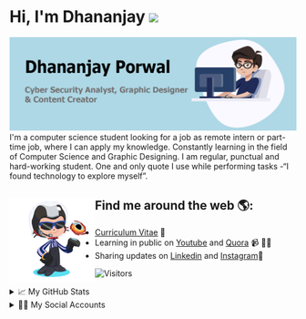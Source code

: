 # Hi, I'm Dhananjay <img src="https://raw.githubusercontent.com/MartinHeinz/MartinHeinz/master/wave.gif" width="30px">

<img src="https://github.com/DhananjayPorwal/DhananjayPorwal/blob/master/images/gh-header-image-crop.jpg" alt="banner that says Dhananjay Porwal - Cyber Security Analyst,  Graphic Designer and Content Creator alongside a cartoon illustration of Dhananjay">
I'm a computer science student looking for a job as remote intern or part- time job, where I can apply my knowledge. Constantly learning in the field of Computer Science and Graphic Designing. I am regular, punctual and hard-working student. One and only quote I use while performing tasks -“I found technology to explore myself”.



## Find me around the web 🌎:<a href="https://github.com/DhananjayPorwal"><img align="left" width="150" height="150" src="https://github.com/DhananjayPorwal/DhananjayPorwal/blob/master/images/dhananjayporwal-octocat.gif?raw=true"></a>
- [Curriculum Vitae](https://dhananjayporwal.me/) :rainbow:
- Learning in public on [Youtube](https://www.youtube.com/channel/UCIzgnaYhyItjl7lwomheaLA/videos?disable_polymer=1) and [Quora](https://www.quora.com/profile/Dhananjay-Porwal-2) 📹 ✍🏾
- Sharing updates on [Linkedin](https://www.linkedin.com/in/dhananjayporwal/) and [Instagram](https://www.instagram.com/porwal.exe/)💼

![Visitors](https://visitor-badge.laobi.icu/badge?page_id=page.DhananjayPorwal.DhananjayPorwal)<br>

<details>
<summary>📈 My GitHub Stats</summary>
<p align="center"> <img src="https://github-readme-stats.vercel.app/api?username=dhananjayporwal&show_icons=true&theme=gotham" alt="dhananjayporwal" />
</details>

<details>
<summary>🙌🏻 My Social Accounts</summary>
  <br>
<a href="https://twitter.com/dhananjayindia7">
  <img align="left" alt="Dhananjay's Twitter | Twitter" width="22px" src="https://cdn.jsdelivr.net/npm/simple-icons@v3/icons/twitter.svg" />
</a>
  <a href="https://www.linkedin.com/in/dhananjayporwal/">
  <img align="left" alt="Dhananjay's LinkdeIN" width="22px" src="https://cdn.jsdelivr.net/npm/simple-icons@v3/icons/linkedin.svg" />
</a>
  <a href="https://t.me/Dprock214">
  <img align="left" alt="Dhananjay's Telegram" width="22px" src="https://cdn.jsdelivr.net/npm/simple-icons@v3/icons/telegram.svg" />
</a>
  <a href="https://www.instagram.com/porwal.exe/">
  <img align="left" alt="Dhananjay's Instagram" width="22px" src="https://cdn.jsdelivr.net/npm/simple-icons@v3/icons/instagram.svg" />
</a>
 
  <a href="https://www.quora.com/profile/Dhananjay-Porwal-2">
  <img align="left" alt="Dhananjay's Quora" width="22px" src="https://cdn.jsdelivr.net/npm/simple-icons@v3/icons/quora.svg" />
</a>
  <a href="https://www.reddit.com/user/dhananjayporwal/">
  <img align="left" alt="Dhananjay's Reddit" width="22px" src="https://cdn.jsdelivr.net/npm/simple-icons@v3/icons/reddit.svg" />
</a>
  <a href="https://www.youtube.com/channel/UCIzgnaYhyItjl7lwomheaLA?view_as=subscriber">
  <img align="left" alt="Dhananjay's YouTube" width="22px" src="https://cdn.jsdelivr.net/npm/simple-icons@v3/icons/youtube.svg" />
</a>
</details>
